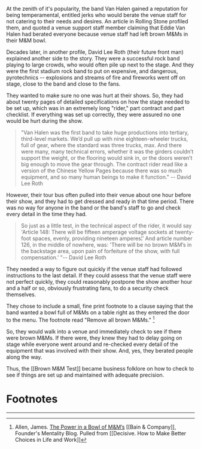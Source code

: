 At the zenith of it's popularity, the band Van Halen gained a reputation for being temperamental, entitled jerks who would berate the venue staff for not catering to their needs and desires. An article in Rolling Stone profiled them, and quoted a venue support staff member claiming that Eddie Van Halen had berated everyone because venue staff had left brown M&Ms in their M&M bowl.  

Decades later, in another profile, David Lee Roth (their future front man) explained another side to the story.  They were a successful rock band playing to large crowds, who would often pile up next to the stage. And they were the first stadium rock band to put on expensive, and dangerous, pyrotechnics -- explosions and streams of fire and fireworks went off on stage, close to the band and close to the fans.  

They wanted to make sure no one was hurt at their shows. So, they had about twenty pages of detailed specifications on how the stage needed to be set up, which was in an extremely long "rider," part contract and part checklist. If everything was set up correctly, they were assured no one would be hurt during the show. 

>"Van Halen was the first band to take huge productions into tertiary, third-level markets. We’d pull up with nine eighteen-wheeler trucks, full of gear, where the standard was three trucks, max. And there were many, many technical errors, whether it was the girders couldn’t support the weight, or the flooring would sink in, or the doors weren’t big enough to move the gear through. The contract rider read like a version of the Chinese Yellow Pages because there was so much equipment, and so many human beings to make it function." -- David Lee Roth

However, their tour bus often pulled into their venue about one hour before their show, and they had to get dressed and ready in that time period. There was no way for anyone in the band or the band's staff to go and check every detail in the time they had. 

>So just as a little test, in the technical aspect of the rider, it would say 'Article 148: There will be fifteen amperage voltage sockets at twenty-foot spaces, evenly, providing nineteen amperes¦’ And article number 126, in the middle of nowhere, was: 'There will be no brown M&M’s in the backstage area, upon pain of forfeiture of the show, with full compensation.’ "-- David Lee Roth



They needed a way to figure out quickly if the venue staff had followed instructions to the last detail. If they could assess that the venue staff were not perfect quickly, they could reasonably postpone the show another hour and a half or so, obviously frustrating fans, to do a security check themselves. 

They chose to include a small, fine print footnote to a clause saying that the band wanted a bowl full of M&Ms on a table right as they entered the door to the menu. The footnote read "Remove all brown M&Ms." [^1] 

So, they would walk into a venue and immediately check to see if there were brown M&Ms. If there were, they knew they had to delay going on stage while everyone went around and re-checked every detail of the equipment that was involved with their show. And, yes, they berated people along the way.  

Thus, the [[Brown M&M Test]] became business folklore on how to check to see if things are set up and maintained with adequate precision.  

# Footnotes
***
[^1]: Allen, James. [The Power in a Bowl of M&M’s](https://www.bain.com/insights/the-power-in-a-bowl-of-m-and-ms-fm-blog/) [[Bain & Company]], Founder's Mentality Blog. Pulled from [[Decisive. How to Make Better Choices in Life and Work]]